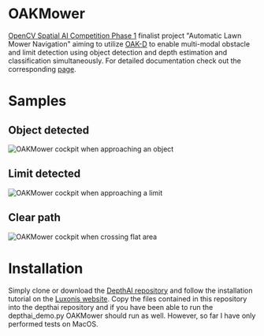 # OAKMower

[OpenCV Spatial AI Competition Phase 1](https://opencv.org/announcing-the-opencv-spatial-ai-competition-sponsored-by-intel-phase-1-winners/) finalist project "Automatic Lawn Mower Navigation" aiming to utilize [OAK-D](https://www.kickstarter.com/projects/opencv/opencv-ai-kit) to enable multi-modal obstacle and limit detection using object detection and depth estimation and classification simultaneously.
For detailed documentation check out the corresponding [page](https://alemamm.github.io/oakmower/).

# Samples

## Object detected
![OAKMower cockpit when approaching an object](images/object_sample_1200.png)

## Limit detected
![OAKMower cockpit when approaching a limit](images/limit_sample_1200.png)

## Clear path
![OAKMower cockpit when crossing flat area](images/flat_sample_1200.png)

# Installation
Simply clone or download the [DepthAI repository](https://github.com/luxonis/depthai) and follow the installation tutorial on the [Luxonis website](https://docs.luxonis.com).
Copy the files contained in this repository into the depthai repository and if you have been able to run the depthai_demo.py OAKMower should run as well. However, so far I have only performed tests on MacOS.